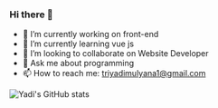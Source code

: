 ### Hi there 👋

<!--
**yadi-developer/yadi-developer** is a ✨ _special_ ✨ repository because its `README.md` (this file) appears on your GitHub profile.

Here are some ideas to get you started:
-->
- 🔭 I’m currently working on front-end
- 🌱 I’m currently learning vue js
- 👯 I’m looking to collaborate on Website Developer
- 💬 Ask me about programming
- 📫 How to reach me: triyadimulyana1@gmail.com

![Yadi's GitHub stats](https://github-readme-stats.vercel.app/api?username=yadi-developer)
